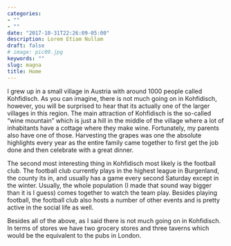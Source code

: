```yaml
---
categories:
- ""
- ""
date: "2017-10-31T22:26:09-05:00"
description: Lorem Etiam Nullam
draft: false
# image: pic09.jpg
keywords: ""
slug: magna
title: Home
---
```

I grew up in a small village in Austria with around 1000 people called Kohfidisch. As you can imagine, there is not much going on in Kohfidisch, however, you will be surprised to hear that its actually one of the larger villages in this region. The main attraction of Kohfidisch is the so-called “wine mountain” which is just a hill in the middle of the village where a lot of inhabitants have a cottage where they make wine. Fortunately, my parents also have one of those. Harvesting the grapes was one the absolute highlights every year as the entire family came together to first get the job done and then celebrate with a great dinner.

The second most interesting thing in Kohfidisch most likely is the football club. The football club currently plays in the highest league in Burgenland, the county its in, and usually has a game every second Saturday except in the winter. Usually, the whole population (I made that sound way bigger than it is I guess) comes together to watch the team play. Besides playing football, the football club also hosts a number of other events and is pretty active in the social life as well.

Besides all of the above, as I said there is not much going on in Kohfidisch. In terms of stores we have two grocery stores and three taverns which would be the equivalent to the pubs in London. 
